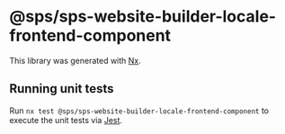 # @sps/sps-website-builder-locale-frontend-component

This library was generated with [Nx](https://nx.dev).

## Running unit tests

Run `nx test @sps/sps-website-builder-locale-frontend-component` to execute the unit tests via [Jest](https://jestjs.io).
